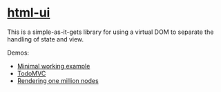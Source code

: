 # [html-ui](https://lazamar.github.io/html-ui/)

This is a simple-as-it-gets library for using a virtual DOM to separate the handling of state and view.

Demos:

* [Minimal working example](./minimal.html)
* [TodoMVC](./todoMVC.html)
* [Rendering one million nodes](./million.html)
